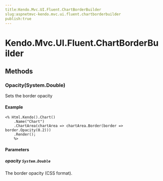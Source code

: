 ```yaml
---
title:Kendo.Mvc.UI.Fluent.ChartBorderBuilder
slug:aspnetmvc-kendo.mvc.ui.fluent.chartborderbuilder
publish:true
---
```


# Kendo.Mvc.UI.Fluent.ChartBorderBuilder

## Methods

### Opacity(System.Double)
Sets the border opacity

#### Example
    <% Html.Kendo().Chart()
        .Name("Chart")
        .ChartArea(chartArea => chartArea.Border(border => border.Opacity(0.2)))
        .Render();
        %>

#### Parameters

##### opacity `System.Double`
The border opacity (CSS format).